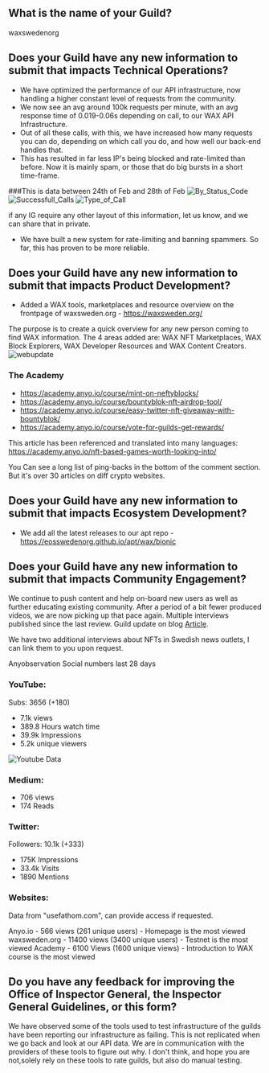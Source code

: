 ## What is the name of your Guild?

waxswedenorg

## Does your Guild have any new information to submit that impacts Technical Operations?

- We have optimized the performance of our API infrastructure, now handling a higher constant level of requests from the community.
- We now see an avg around 100k requests per minute, with an avg response time of 0.019-0.06s depending on call, to our WAX API Infrastructure.
- Out of all these calls, with this, we have increased how many requests you can do, depending on which call you do, and how well our back-end handles that.
- This has resulted in far less IP's being blocked and rate-limited than before. Now it is mainly spam, or those that do big bursts in a short time-frame.

###This is data between 24th of Feb and 28th of Feb
![By_Status_Code](https://media.waxsweden.org/2022/02/oig-feb-kibana-status-24_feb-28_feb.png)
![Successfull_Calls](https://media.waxsweden.org/2022/02/oig-feb-kibana-calls-24_feb-28_feb.png)
![Type_of_Call](https://media.waxsweden.org/2022/02/oig-feb-kibana-response_24_feb-28_feb.png)

if any IG require any other layout of this information, let us know, and we can share that in private.

- We have built a new system for rate-limiting and banning spammers. So far, this has proven to be more reliable.


## Does your Guild have any new information to submit that impacts Product Development?
- Added a WAX tools, marketplaces and resource overview on the frontpage of waxsweden.org - https://waxsweden.org/

The purpose is to create a quick overview for any new person coming to find WAX information.
The 4 areas added are: WAX NFT Marketplaces, WAX Block Explorers, WAX Developer Resources and WAX Content Creators.
![webupdate](https://media.waxsweden.org/2022/02/oig-feb-web.png)


### The Academy
- https://academy.anyo.io/course/mint-on-neftyblocks/
- https://academy.anyo.io/course/bountyblok-nft-airdrop-tool/
- https://academy.anyo.io/course/easy-twitter-nft-giveaway-with-bountyblok/
- https://academy.anyo.io/course/vote-for-guilds-get-rewards/


This article has been referenced and translated into many languages: https://academy.anyo.io/nft-based-games-worth-looking-into/

You Can see a long list of ping-backs in the bottom of the comment section. But it's over 30 articles on diff crypto websites.


## Does your Guild have any new information to submit that impacts Ecosystem Development?
- We add all the latest releases to our apt repo - https://eosswedenorg.github.io/apt/wax/bionic

## Does your Guild have any new information to submit that impacts Community Engagement?
We continue to push content and help on-board new users as well as further educating existing community.
After a period of a bit fewer produced videos, we are now picking up that pace again. Multiple interviews published since the last review.
Guild update on blog [Article](https://waxsweden.org/sweden-february-update/).

We have two additional interviews about NFTs in Swedish news outlets, I can link them to you upon request.

Anyobservation Social numbers last 28 days
### YouTube:
Subs: 3656 (+180)
- 7.1k views
- 389.8 Hours watch time
- 39.9k Impressions
- 5.2k unique viewers

![Youtube Data](https://media.waxsweden.org/2022/02/oig-feb-yt.png)

### Medium:
- 706 views
- 174 Reads


### Twitter:
Followers: 10.1k (+333)
- 175K Impressions
- 33.4k Visits
- 1890 Mentions


### Websites:
Data from "usefathom.com", can provide access if requested.

Anyo.io - 566 views (261 unique users) - Homepage is the most viewed
waxsweden.org - 11400 views (3400 unique users) - Testnet is the most viewed
Academy - 6100 Views (1600 unique views) - Introduction to WAX course is the most viewed

## Do you have any feedback for improving the Office of Inspector General, the Inspector General Guidelines, or this form?
We have observed some of the tools used to test infrastructure of the guilds have been reporting our infrastructure as failing.
This is not replicated when we go back and look at our API data. We are in communication with the providers of these tools to figure out why.
I don't think, and hope you are not,solely rely on these tools to rate guilds, but also do manual testing.
